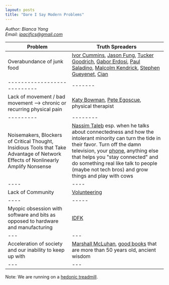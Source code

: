 ```yaml
---
layout: posts
title: "Dare I Say Modern Problems"
---
```

*Author: Bianca Yang*<br>
*Email: <a href="mailto:ipacifics@gmail.com?subject=Hello from the XDRT Blog">ipacifics@gmail.com</a>*<br>

| Problem | Truth Spreaders |
| --- | --- |
| Overabundance of junk food | [Ivor Cummins](https://thefatemperor.com), [Jason Fung](https://www.dietdoctor.com/authors/dr-jason-fung-m-d), [Tucker Goodrich](https://twitter.com/TuckerGoodrich), [Gabor Erdosi](https://twitter.com/gerdosi), [Paul Saladino](https://twitter.com/CarnivoreMD), [Malcolm Kendrick](https://drmalcolmkendrick.org), [Stephen Gueyenet](https://www.stephanguyenet.com), [Cian](https://twitter.com/wellboy) |
| ---------------------------|-------|
| Lack of movement / bad movement --> chronic or recurring physical pain | [Katy Bowman](https://www.nutritiousmovement.com), [Pete Egoscue](https://www.egoscue.com), physical therapist |
| --------- | --------|
| Noisemakers, Blockers of Critical Thought, Insidious Tools that Take Advantage of Network Effects of Nonlinearly Amplify Nonsense | [Nassim Taleb](https://twitter.com/nntaleb) esp. when he talks about connectedness and how the intolerant minority can turn the tide in their favor. Turn off the damn television, your [phone](https://freedom.to), anything else that helps you "stay connected" and do something real like talk to people (maybe not tech bros) and grow things and play with cows |
| ---- | ---- |
| Lack of Community | [Volunteering](https://www.volunteermatch.org) |
| ---- | ----- |
| Myopic obsession with software and bits as opposed to hardware and manufacturing | [IDFK](https://danwang.co/definite-optimism-as-human-capital/) |
| --- | --- |
| Acceleration of society and our inability to keep up with | [Marshall McLuhan](https://en.wikipedia.org/wiki/Marshall_McLuhan), [good books](../../../books_readings.html) that are more than 50 years old, ancient wisdom |
| --- | --- |

Note: We are running on a [hedonic treadmill](https://en.wikipedia.org/wiki/Hedonic_treadmill).
